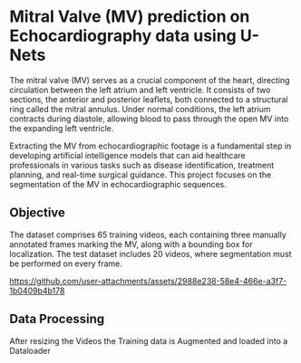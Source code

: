 # Mitral Valve (MV) prediction on Echocardiography data using U-Nets

The mitral valve (MV) serves as a crucial component of the heart, directing circulation between the left atrium and left ventricle. It consists of two sections, the anterior and posterior leaflets, both connected to a structural ring called the mitral annulus. Under normal conditions, the left atrium contracts during diastole, allowing blood to pass through the open MV into the expanding left ventricle.

Extracting the MV from echocardiographic footage is a fundamental step in developing artificial intelligence models that can aid healthcare professionals in various tasks such as disease identification, treatment planning, and real-time surgical guidance. This project focuses on the segmentation of the MV in echocardiographic sequences.

## Objective
The dataset comprises 65 training videos, each containing three manually annotated frames marking the MV, along with a bounding box for localization. The test dataset includes 20 videos, where segmentation must be performed on every frame.

https://github.com/user-attachments/assets/2988e238-58e4-466e-a3f7-1b0409b4b178

## Data Processing
After resizing the Videos the Training data is Augmented and loaded into a Dataloader
